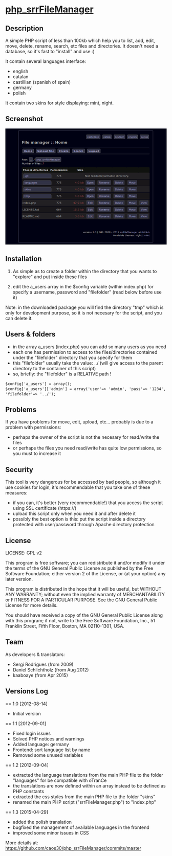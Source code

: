 # [php_srrFileManager](https://github.com/caos30/php_srrFileManager)

## Description

A simple PHP script of less than 100kb which help you to list, add, edit, move, delete, rename, search, etc files and directories. It doesn't need a database, so it's fast to "install" and use :)

It contain several languages interface: 
 - english
 - catalan 
 - castillian (spanish of spain)
 - germany
 - polish

It contain two skins for style displaying: mint, night.

## Screenshot

![screenshot](/screenshot.gif?raw=true "Main panel")

## Installation

1. As simple as to create a folder within the directory that you wants to "explore" and put inside these files

2. edit the a_users array in the $config variable (within index.php) for specify a username, password and "filefolder" (read below before use it)

Note: in the downloaded package you will find the directory "tmp" which is only for development purpose, so it is not necesary for the script, and you can delete it.

## Users & folders

- in the array a_users (index.php) you can add so many users as you need
- each one has permission to access to the files/directories contained under the "filefolder" directory that you specify for them
- this "filefolder" usually take the value: ../ (will give access to the parent directory to the container of this script)
- so, briefly: the "filefolder" is a RELATIVE path !

```
$config['a_users'] = array();
$config['a_users']['admin'] = array('user'=> 'admin', 'pass'=> '1234', 'filefolder'=> '../');
```

## Problems

If you have problems for move, edit, upload, etc... probably is due to a problem with permissions:

 - perhaps the owner of the script is not the necesary for read/write the files
 - or perhaps the files you need read/write has quite low permissions, so you must to increase it

## Security

This tool is very dangerous for be accessed by bad people, so although it use cookies for login, it's recommendable that you take one of these measures:

 - if you can, it's better (very recommendable!) that you access the script using SSL certificate (https://)
 - upload this script only when you need it and after delete it
 - possibly the best option is this: put the script inside a directory protected with user/password through Apache directory protection

## License

LICENSE: GPL v2

This program is free software; you can redistribute it and/or
modify it under the terms of the GNU General Public License
as published by the Free Software Foundation; either version 2
of the License, or (at your option) any later version.

This program is distributed in the hope that it will be useful,
but WITHOUT ANY WARRANTY; without even the implied warranty of
MERCHANTABILITY or FITNESS FOR A PARTICULAR PURPOSE. See the
GNU General Public License for more details.

You should have received a copy of the GNU General Public License
along with this program; if not, write to the Free Software
Foundation, Inc., 51 Franklin Street, Fifth Floor, Boston, MA 02110-1301, USA.

## Team

As developers & translators: 

 - Sergi Rodrigues (from 2009)
 - Daniel Schlichtholz (from Aug 2012)
 - kaaboaye (from Apr 2015)


## Versions Log

== 1.0 [2012-08-14]

 + Initial version

== 1.1 [2012-09-01]

 + Fixed login issues
 + Solved PHP notices and warnings
 + Added language: germany
 + Frontend: sort language list by name
 + Removed some unused variables

== 1.2 [2012-09-04]

 + extracted the language translations from the main PHP file to the folder "languages" for be compatible with oTranCe 
 + the translations are now defined within an array instead to be defined as PHP constants
 + extracted the css styles from the main PHP file to the folder "skins"
 + renamed the main PHP script ("srrFileManager.php") to "index.php"

== 1.3 [2015-04-29]

 + added the polish translation
 + bugfixed the management of available languages in the frontend
 + improved some minor issues in CSS 

More details at: https://github.com/caos30/php_srrFileManager/commits/master
